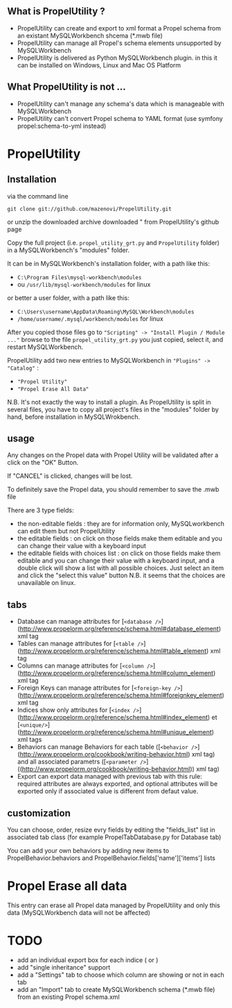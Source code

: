 What is PropelUtility ?
------------
* PropelUtility can create and export to xml format a Propel schema from an existant MySQLWorkbench shcema (*.mwb file) 
* PropelUtility can manage all Propel's schema elements unsupported by MySQLWorkbench
* PropelUtility is delivered as Python MySQLWorkbench plugin. in this it can be installed on Windows, Linux and Mac OS Platform

What PropelUtility is not ...
------------
* PropelUtility can't manage any schema's data which is manageable with MySQLWorkbench
* PropelUtility can't convert Propel schema to YAML format (use symfony propel:schema-to-yml instead)

PropelUtility
================

Installation
------------

via the command line

`git clone git://github.com/mazenovi/PropelUtility.git`

or unzip the downloaded archive downloaded " from PropelUtility's github page
  
Copy the full project (i.e. `propel_utility_grt.py` and `PropelUtility` folder) in a MySQLWorkbench's "modules" folder.

It can be in MySQLWorkbench's installation folder, with a path like this:

* `C:\Program Files\mysql-workbench\modules`
* ou `/usr/lib/mysql-workbench/modules` for linux
 
or better a user folder, with a path like this:

* `C:\Users\username\AppData\Roaming\MySQL\Workbench\modules`
* `/home/username/.mysql/workbench/modules` for linux
 
After you copied those files go to `"Scripting" -> "Install Plugin / Module ..."` browse to the file `propel_utility_grt.py` you just copied, select it, and restart MySQLWorkbench.

PropelUtility add two new entries to MySQLWorkbench in `"Plugins" -> "Catalog"` :

* `"Propel Utility"`
* `"Propel Erase All Data"`

N.B. It's not exactly  the way to install a plugin. As PropelUtility is split in several files, you have to copy all project's files in the "modules" folder by hand, before installation in MySQLWrokbench.

usage
------------

Any changes on the Propel data with Propel Utility  will be validated after a click on the "OK" Button.

If "CANCEL" is clicked, changes will be lost.

To definitely save the Propel data, you should remember to save the .mwb file
    
There are 3 type fields:

* the non-editable fields : they are for information only, MySQLworkbench can edit them but not PropelUtility
* the editable fields : on click on those fields make them editable and you can change their value with a keyboard input
* the editable fields with choices list : on click on those fields make them editable and you can change their value with a keyboard input, and a double click will show a list with all possible choices. Just select an item and click the "select this value" button
N.B. it seems that the choices are unavailable on linux.

tabs
------------
* Database can manage attributes for [`<database />`] (http://www.propelorm.org/reference/schema.html#database_element) xml tag  
* Tables can manage attributes for [`<table />`] (http://www.propelorm.org/reference/schema.html#table_element) xml tag 
* Columns can manage attributes for [`<column />`] (http://www.propelorm.org/reference/schema.html#column_element) xml tag 
* Foreign Keys can manage attributes for [`<foreign-key />`] (http://www.propelorm.org/reference/schema.html#foreignkey_element) xml tag 
* Indices show only attributes for  [`<index />`] (http://www.propelorm.org/reference/schema.html#index_element) et [`<unique/>`] (http://www.propelorm.org/reference/schema.html#unique_element) xml tags
* Behaviors can manage Behaviors for each table ([`<behavior />`] (http://www.propelorm.org/cookbook/writing-behavior.html) xml tag) and all associated parametrs ([`<parameter />`] ((http://www.propelorm.org/cookbook/writing-behavior.html)) xml tag)
* Export can export data managed with previous tab with this rule: required attributes are always exported, and optional attributes will be exported only if associated value is different from defaut value.

customization
------------

You can choose, order, resize evry fields by editing the "fields_list" list in associated tab class (for example PropelTabDatabase.py for Database tab)
 
You can add your own behaviors by adding new items to PropelBehavior.behaviors and PropelBehavior.fields['name']['items'] lists

Propel Erase all data
================

This entry can erase all Propel data managed by PropelUtility and only this data (MySQLWorkbench data will not be affected)

TODO
================
* add an individual export box for each indice (<index /> or <unique />)
* add "single inheritance" support
* add a "Settings" tab to choose which column are showing or not in each tab 
* add an "Import" tab to create MySQLWorkbench schema (*.mwb file) from an existing Propel schema.xml